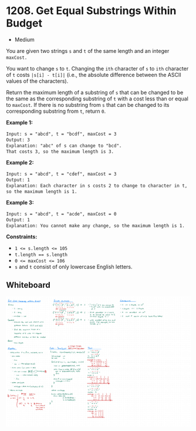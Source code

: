 # 1208. Get Equal Substrings Within Budget
- Medium

You are given two strings `s` and `t` of the same length and an integer
`maxCost.`

You want to change `s` to `t`. Changing the `ith` character of `s` to `ith`
character of `t` costs `|s[i] - t[i]|` (i.e., the absolute difference between
the ASCII values of the characters).

Return the maximum length of a substring of `s` that can be changed to be the
same as the corresponding substring of `t` with a cost less than or equal to
`maxCost`. If there is no substring from `s` that can be changed to its
corresponding substring from `t`, return `0`.

**Example 1:**
```
Input: s = "abcd", t = "bcdf", maxCost = 3
Output: 3
Explanation: "abc" of s can change to "bcd".
That costs 3, so the maximum length is 3.
```

**Example 2:**
```
Input: s = "abcd", t = "cdef", maxCost = 3
Output: 1
Explanation: Each character in s costs 2 to change to character in t,  so the maximum length is 1.
```

**Example 3:**
```
Input: s = "abcd", t = "acde", maxCost = 0
Output: 1
Explanation: You cannot make any change, so the maximum length is 1.
```

**Constraints:**
- `1 <= s.length <= 105`
- `t.length == s.length`
- `0 <= maxCost <= 106`
- `s` and `t` consist of only lowercase English letters.

## Whiteboard
![Whiteboard Image][whiteboard-image]

<!-- Refs -->
[whiteboard-image]: whiteboard.jpg
